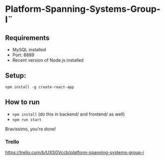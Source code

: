 # Platform-Spanning-Systems-Group-I¨

## Requirements
- MySQL installed
- Port: 8889
- Recent version of Node.js installed

## Setup: 
```
npm install -g create-react-app
```

## How to run
- `npm install` (do this in backend/ and frontend/ as well)
- `npm run start`

Bravissimo, you're done!

### Trello
https://trello.com/b/UXSGVccb/platform-spanning-systems-group-i
